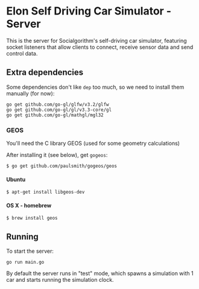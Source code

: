 # Elon Self Driving Car Simulator - Server

This is the server for Socialgorithm's self-driving car simulator, featuring socket listeners that allow clients to connect, receive sensor data and send control data.

## Extra dependencies

Some dependencies don't like `dep` too much, so we need to install them manually (for now):

```console
go get github.com/go-gl/glfw/v3.2/glfw
go get github.com/go-gl/gl/v3.3-core/gl
go get github.com/go-gl/mathgl/mgl32
```

### GEOS

You'll need the C library GEOS (used for some geometry calculations)

After installing it (see below), get `gogeos`:

```
$ go get github.com/paulsmith/gogeos/geos
```

#### Ubuntu

```
$ apt-get install libgeos-dev
```
#### OS X - homebrew

```
$ brew install geos
```

## Running

To start the server:

`go run main.go`

By default the server runs in "test" mode, which spawns a simulation with 1 car and starts running the simulation clock.